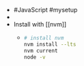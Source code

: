 - #JavaScript #mysetup
-
- Install with [[nvm]]
	- ```bash
	  # install nvm
	  nvm install --lts
	  nvm current
	  node -v
	  ```